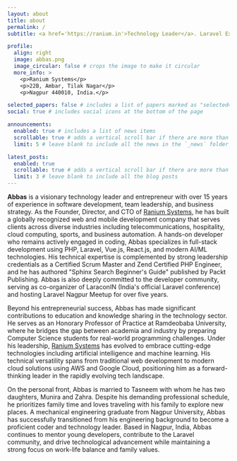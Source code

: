 ```yaml
---
layout: about
title: about
permalink: /
subtitle: <a href='https://ranium.in'>Technology Leader</a>. Laravel Expert. AI Integration Specialist.

profile:
  align: right
  image: abbas.png
  image_circular: false # crops the image to make it circular
  more_info: >
    <p>Ranium Systems</p>
    <p>22B, Ambar, Tilak Nagar</p>
    <p>Nagpur 440010, India.</p>

selected_papers: false # includes a list of papers marked as "selected={true}"
social: true # includes social icons at the bottom of the page

announcements:
  enabled: true # includes a list of news items
  scrollable: true # adds a vertical scroll bar if there are more than 3 news items
  limit: 5 # leave blank to include all the news in the `_news` folder

latest_posts:
  enabled: true
  scrollable: true # adds a vertical scroll bar if there are more than 3 new posts items
  limit: 3 # leave blank to include all the blog posts
---
```


**Abbas** is a visionary technology leader and entrepreneur with over 15 years of experience in software development, team leadership, and business strategy. As the Founder, Director, and CTO of [Ranium Systems](https://ranium.in), he has built a globally recognized web and mobile development company that serves clients across diverse industries including telecommunications, hospitality, cloud computing, sports, and business automation. A hands-on developer who remains actively engaged in coding, Abbas specializes in full-stack development using PHP, Laravel, Vue.js, React.js, and modern AI/ML technologies. His technical expertise is complemented by strong leadership credentials as a Certified Scrum Master and Zend Certified PHP Engineer, and he has authored "Sphinx Search Beginner's Guide" published by Packt Publishing. Abbas is also deeply committed to the developer community, serving as co-organizer of LaraconIN (India's official Laravel conference) and hosting Laravel Nagpur Meetup for over five years.

Beyond his entrepreneurial success, Abbas has made significant contributions to education and knowledge sharing in the technology sector. He serves as an Honorary Professor of Practice at Ramdeobaba University, where he bridges the gap between academia and industry by preparing Computer Science students for real-world programming challenges. Under his leadership, [Ranium Systems](https://ranium.in) has evolved to embrace cutting-edge technologies including artificial intelligence and machine learning. His technical versatility spans from traditional web development to modern cloud solutions using AWS and Google Cloud, positioning him as a forward-thinking leader in the rapidly evolving tech landscape.

On the personal front, Abbas is married to Tasneem with whom he has two daughters, Munira and Zahra. Despite his demanding professional schedule, he prioritizes family time and loves traveling with his family to explore new places. A mechanical engineering graduate from Nagpur University, Abbas has successfully transitioned from his engineering background to become a proficient coder and technology leader. Based in Nagpur, India, Abbas continues to mentor young developers, contribute to the Laravel community, and drive technological advancement while maintaining a strong focus on work-life balance and family values.